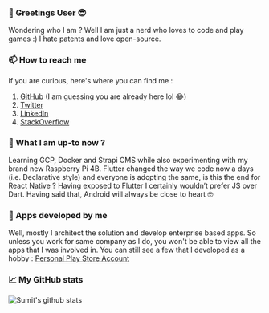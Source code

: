 
### 💬 Greetings User 😎
Wondering who I am ? Well I am just a nerd who loves to code and play games :) I hate patents and love open-source.

### 📫 How to reach me
If you are curious, here's where you can find me :

 1. [GitHub](https://github.com/sumitsahoo) (I am guessing you are already here lol 😂)
 2. [Twitter](https://twitter.com/sumitsahoo)
 3. [LinkedIn](https://www.linkedin.com/in/sumit-sahoo)
 4. [StackOverflow](https://stackoverflow.com/story/sumitsahoo)
 
### 🔭 What I am up-to now ?
Learning GCP, Docker and Strapi CMS while also experimenting with my brand new Raspberry Pi 4B. Flutter changed the way we code now a days (i.e. Declarative style) and everyone is adopting the same, is this the end for React Native ? Having exposed to Flutter I certainly wouldn’t prefer JS over Dart. Having said that, Android will always be close to heart 🤓

### 📱 Apps developed by me
Well, mostly I architect the solution and develop enterprise based apps. So unless you work for same company as I do, you won't be able to view all the apps that I was involved in. You can still see a few that I developed as a hobby :  [Personal Play Store Account](https://play.google.com/store/apps/developer?id=Sumit%20Sahoo)

### 📈 My GitHub stats

![Sumit's github stats](https://github-readme-stats.vercel.app/api?username=sumitsahoo&show_icons=true&count_private=true&hide_title=true)
